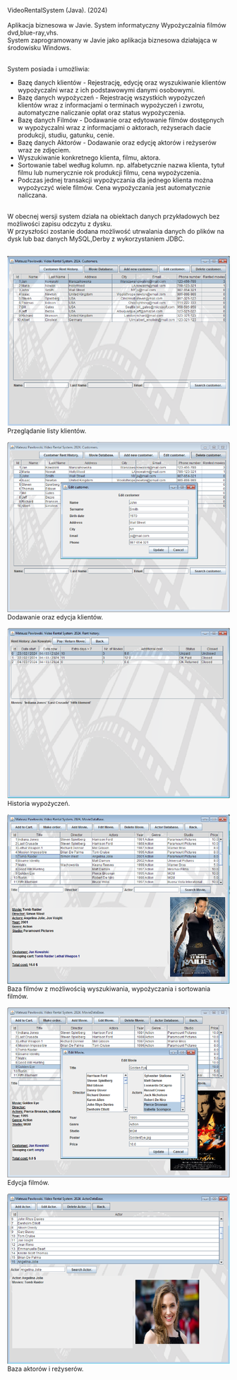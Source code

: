 VideoRentalSystem (Java). (2024)<br><br>
Aplikacja biznesowa w Javie. System informatyczny Wypożyczalnia filmów dvd,blue-ray,vhs.<br>
System zaprogramowany w Javie jako aplikacja biznesowa działająca w środowisku Windows.<br>
<br>

System posiada i umożliwia:<br>
- Bazę danych klientów - Rejestrację, edycję oraz wyszukiwanie klientów wypożyczalni wraz z ich podstawowymi danymi osobowymi.<br>
- Bazę danych wypożyczeń - Rejestrację wszystkich wypożyczeń klientów wraz z informacjami o terminach wypożyczeń i zwrotu, automatyczne naliczanie opłat oraz status wypożyczenia.<br>
- Bazę danych Filmów - Dodawanie oraz edytowanie filmów dostępnych w wypożyczalni wraz z informacjami o aktorach, reżyserach dacie produkcji, studiu, gatunku, cenie.<br>
- Bazę danych Aktorów - Dodawanie oraz edycję aktorów i reżyserów wraz ze zdjęciem.<br>
- Wyszukiwanie konkretnego klienta, filmu, aktora.<br>
- Sortowanie tabel według kolumn. np. alfabetycznie nazwa klienta, tytuł filmu lub numerycznie rok produkcji filmu, cena wypożyczenia.<br>
- Podczas jednej transakcji wypożyczania dla jednego klienta można wypożyczyć wiele filmów. Cena wypożyczania jest automatycznie naliczana.<br>
<br>
W obecnej wersji system działa na obiektach danych przykładowych bez możliwości zapisu odczytu z dysku.<br>
W przyszłości zostanie dodana możliwość utrwalania danych do plików na dysk lub baz danych MySQL,Derby z wykorzystaniem JDBC.<br>
<br>

![alt_text](https://github.com/mateuszpawlowski-programmer/VideoRentalSystem/blob/main/VideoRentalSystem_1.png?raw=true)
<br>Przeglądanie listy klientów.<br><br>
![alt_text](https://github.com/mateuszpawlowski-programmer/VideoRentalSystem/blob/main/VideoRentalSystem_2.png?raw=true)
<br>Dodawanie oraz edycja klientów.<br><br>
![alt_text](https://github.com/mateuszpawlowski-programmer/VideoRentalSystem/blob/main/VideoRentalSystem_3.png?raw=true)
<br>Historia wypożyczeń.<br><br>
![alt_text](https://github.com/mateuszpawlowski-programmer/VideoRentalSystem/blob/main/VideoRentalSystem_4.png?raw=true)
<br>Baza filmów z możliwością wyszukiwania,  wypożyczania i sortowania filmów.<br><br>
![alt_text](https://github.com/mateuszpawlowski-programmer/VideoRentalSystem/blob/main/VideoRentalSystem_5.png?raw=true)
<br>Edycja filmów.<br><br>
![alt_text](https://github.com/mateuszpawlowski-programmer/VideoRentalSystem/blob/main/VideoRentalSystem_6.png?raw=true)
<br>Baza aktorów i reżyserów.<br><br>

